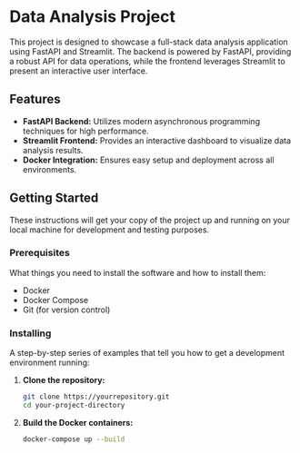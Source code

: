 # Data Analysis Project

This project is designed to showcase a full-stack data analysis application using FastAPI and Streamlit. The backend is powered by FastAPI, providing a robust API for data operations, while the frontend leverages Streamlit to present an interactive user interface.

## Features

- **FastAPI Backend:** Utilizes modern asynchronous programming techniques for high performance.
- **Streamlit Frontend:** Provides an interactive dashboard to visualize data analysis results.
- **Docker Integration:** Ensures easy setup and deployment across all environments.

## Getting Started

These instructions will get your copy of the project up and running on your local machine for development and testing purposes.

### Prerequisites

What things you need to install the software and how to install them:

- Docker
- Docker Compose
- Git (for version control)

### Installing

A step-by-step series of examples that tell you how to get a development environment running:

1. **Clone the repository:**
   ```bash
   git clone https://yourrepository.git
   cd your-project-directory
2. **Build the Docker containers:**
   ```bash
   docker-compose up --build
